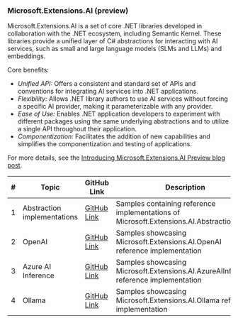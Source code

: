 ### Microsoft.Extensions.AI (preview)

Microsoft.Extensions.AI is a set of core .NET libraries developed in collaboration with the .NET ecosystem, including Semantic Kernel. These libraries provide a unified layer of C# abstractions for interacting with AI services, such as small and large language models (SLMs and LLMs) and embeddings.

Core benefits:

- *Unified API:* Offers a consistent and standard set of APIs and conventions for integrating AI services into .NET applications.
- *Flexibility:* Allows .NET library authors to use AI services without forcing a specific AI provider, making it parameterizable with any provider.
- *Ease of Use:* Enables .NET application developers to experiment with different packages using the same underlying abstractions and to utilize a single API throughout their application.
- *Componentization:* Facilitates the addition of new capabilities and simplifies the componentization and testing of applications.

For more details, see the [Introducing Microsoft.Extensions.AI Preview blog post](https://aka.ms/meai-preview-blog).

| # | Topic | GitHub Link | Description | 
| --- | --- | --- | --- |
| 1 | Abstraction implementations | [GitHub Link](./abstraction-implementations/README.md) | Samples containing reference implementations of Microsoft.Extensions.AI.Abstractions |
| 2 | OpenAI | [GitHub Link](./openai/README.md) | Samples showcasing Microsoft.Extensions.AI.OpenAI reference implementation |
| 3 | Azure AI Inference | [GitHub Link](./azure-ai-inference/README.md) | Samples showcasing Microsoft.Extensions.AI.AzureAIInference reference implementation |
| 4 | Ollama | [GitHub Link](./ollama/README.md) | Samples showcasing Microsoft.Extensions.AI.Ollama reference implementation | 